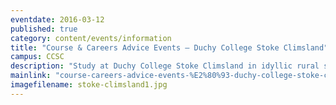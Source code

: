 ```yaml
---
eventdate: 2016-03-12
published: true
category: content/events/information
title: "Course & Careers Advice Events – Duchy College Stoke Climsland"
campus: CCSC
description: "Study at Duchy College Stoke Climsland in idyllic rural surroundings, at one of the leading land..."
mainlink: "course-careers-advice-events-%E2%80%93-duchy-college-stoke-climsland-1"
imagefilename: stoke-climsland1.jpg
---
```

